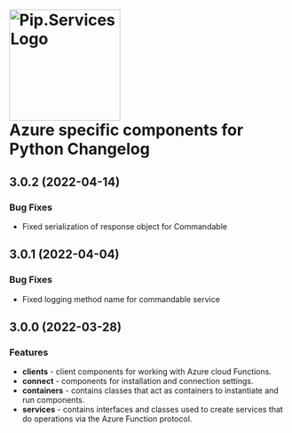 # <img src="https://uploads-ssl.webflow.com/5ea5d3315186cf5ec60c3ee4/5edf1c94ce4c859f2b188094_logo.svg" alt="Pip.Services Logo" width="200"> <br/> Azure specific components for Python Changelog

## <a name="3.0.2"></a> 3.0.2 (2022-04-14)

### Bug Fixes
* Fixed serialization of response object for Commandable

## <a name="3.0.1"></a> 3.0.1 (2022-04-04)

### Bug Fixes
- Fixed logging method name for commandable service

## <a name="3.0.0"></a> 3.0.0 (2022-03-28)

### Features
- **clients** - client components for working with Azure cloud Functions.
- **connect** - components for installation and connection settings.
- **containers** - contains classes that act as containers to instantiate and run components.
- **services** - contains interfaces and classes used to create services that do operations via the Azure Function protocol.
